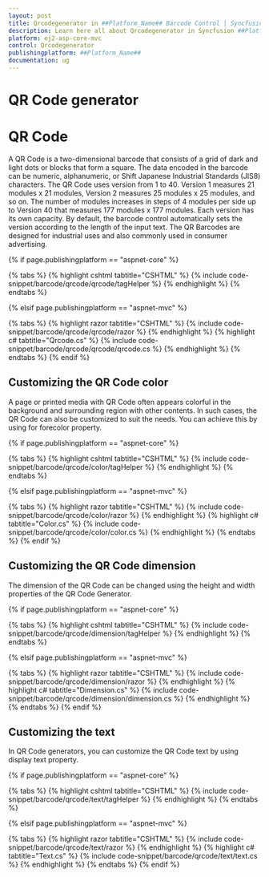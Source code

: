 ```yaml
---
layout: post
title: Qrcodegenerator in ##Platform_Name## Barcode Control | Syncfusion
description: Learn here all about Qrcodegenerator in Syncfusion ##Platform_Name## Barcode control of Syncfusion Essential JS 2 and more.
platform: ej2-asp-core-mvc
control: Qrcodegenerator
publishingplatform: ##Platform_Name##
documentation: ug
---
```



# QR Code generator

# QR Code

A QR Code is a two-dimensional barcode that consists of a grid of dark and light dots or blocks that form a square. The data encoded in the barcode can be numeric, alphanumeric, or Shift Japanese Industrial Standards (JIS8) characters. The QR Code uses version from 1 to 40. Version 1 measures 21 modules x 21 modules, Version 2 measures 25 modules x 25 modules, and so on. The number of modules increases in steps of 4 modules per side up to Version 40 that measures 177 modules x 177 modules. Each version has its own capacity. By default, the barcode control automatically sets the version according to the length of the input text. The QR Barcodes are designed for industrial uses and also commonly used in consumer advertising.

{% if page.publishingplatform == "aspnet-core" %}

{% tabs %}
{% highlight cshtml tabtitle="CSHTML" %}
{% include code-snippet/barcode/qrcode/qrcode/tagHelper %}
{% endhighlight %}
{% endtabs %}

{% elsif page.publishingplatform == "aspnet-mvc" %}

{% tabs %}
{% highlight razor tabtitle="CSHTML" %}
{% include code-snippet/barcode/qrcode/qrcode/razor %}
{% endhighlight %}
{% highlight c# tabtitle="Qrcode.cs" %}
{% include code-snippet/barcode/qrcode/qrcode/qrcode.cs %}
{% endhighlight %}
{% endtabs %}
{% endif %}



## Customizing the QR Code color

A page or printed media with QR Code often appears colorful in the background and surrounding region with other contents. In such cases, the QR Code can also be customized to suit the needs. You can achieve this by using for forecolor property.

{% if page.publishingplatform == "aspnet-core" %}

{% tabs %}
{% highlight cshtml tabtitle="CSHTML" %}
{% include code-snippet/barcode/qrcode/color/tagHelper %}
{% endhighlight %}
{% endtabs %}

{% elsif page.publishingplatform == "aspnet-mvc" %}

{% tabs %}
{% highlight razor tabtitle="CSHTML" %}
{% include code-snippet/barcode/qrcode/color/razor %}
{% endhighlight %}
{% highlight c# tabtitle="Color.cs" %}
{% include code-snippet/barcode/qrcode/color/color.cs %}
{% endhighlight %}
{% endtabs %}
{% endif %}



## Customizing the QR Code dimension

The dimension of the QR Code can be changed using the height and width properties of the QR Code Generator.

{% if page.publishingplatform == "aspnet-core" %}

{% tabs %}
{% highlight cshtml tabtitle="CSHTML" %}
{% include code-snippet/barcode/qrcode/dimension/tagHelper %}
{% endhighlight %}
{% endtabs %}

{% elsif page.publishingplatform == "aspnet-mvc" %}

{% tabs %}
{% highlight razor tabtitle="CSHTML" %}
{% include code-snippet/barcode/qrcode/dimension/razor %}
{% endhighlight %}
{% highlight c# tabtitle="Dimension.cs" %}
{% include code-snippet/barcode/qrcode/dimension/dimension.cs %}
{% endhighlight %}
{% endtabs %}
{% endif %}



## Customizing the text

In QR Code generators, you can customize the QR Code text by using display text property.

{% if page.publishingplatform == "aspnet-core" %}

{% tabs %}
{% highlight cshtml tabtitle="CSHTML" %}
{% include code-snippet/barcode/qrcode/text/tagHelper %}
{% endhighlight %}
{% endtabs %}

{% elsif page.publishingplatform == "aspnet-mvc" %}

{% tabs %}
{% highlight razor tabtitle="CSHTML" %}
{% include code-snippet/barcode/qrcode/text/razor %}
{% endhighlight %}
{% highlight c# tabtitle="Text.cs" %}
{% include code-snippet/barcode/qrcode/text/text.cs %}
{% endhighlight %}
{% endtabs %}
{% endif %}

